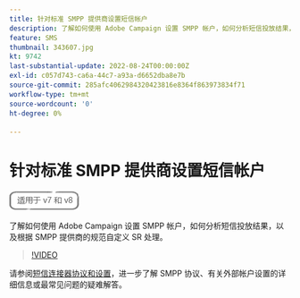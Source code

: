 ```yaml
---
title: 针对标准 SMPP 提供商设置短信帐户
description: 了解如何使用 Adobe Campaign 设置 SMPP 帐户，如何分析短信投放结果，以及根据 SMPP 提供商的规范自定义 SR 处理。 
feature: SMS
thumbnail: 343607.jpg
kt: 9742
last-substantial-update: 2022-08-24T00:00:00Z
exl-id: c057d743-ca6a-44c7-a93a-d6652dba8e7b
source-git-commit: 285afc4062984320423816e8364f863973834f71
workflow-type: tm+mt
source-wordcount: '0'
ht-degree: 0%

---
```


# 针对标准 SMPP 提供商设置短信帐户

![适用于 V7 和 V8](../assets/V7-V8-stamp.png)

了解如何使用 Adobe Campaign 设置 SMPP 帐户，如何分析短信投放结果，以及根据 SMPP 提供商的规范自定义 SR 处理。

>[!VIDEO](https://video.tv.adobe.com/v/343607?quality=12)

请参阅[短信连接器协议和设置](https://experienceleague.adobe.com/docs/campaign-classic/using/sending-messages/sending-messages-on-mobiles/sms-protocol.html?lang=zh-Hans#sending-messages)，进一步了解 SMPP 协议、有关外部帐户设置的详细信息或最常见问题的疑难解答。
